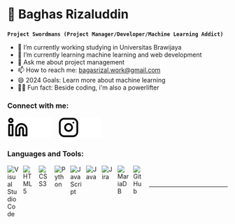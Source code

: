 # 🤖 Baghas Rizaluddin

**`Project Swordmans (Project Manager/Developer/Machine Learning Addict)`**

- 🔭 I’m currently working studying in Universitas Brawijaya
- 🌱 I’m currently learning machine learning and web development
- 💬 Ask me about project management
- 📫 How to reach me: bagasrizal.work@gmail.com
- 😄 2024 Goals: Learn more about machine learning
- 🏋️‍♂️ Fun fact: Beside coding, i'm also a powerlifter

### Connect with me:

[![website](./img/linkedin-light.svg)](https://www.linkedin.com/in/baghas-rizaluddin-051049243#gh-light-mode-only)
[![website](./img/linkedin-dark.svg)](https://www.linkedin.com/in/baghas-rizaluddin-051049243#gh-dark-mode-only)
&nbsp;&nbsp;
[![website](./img/instagram-light.svg)](https://www.instagram.com/bagasdrizal?igsh=MW03OTEyeXllbXF5bg==#gh-light-mode-only)
[![website](./img/instagram-dark.svg)](https://www.instagram.com/bagasdrizal?igsh=MW03OTEyeXllbXF5bg==#gh-dark-mode-only)

### Languages and Tools:

<img align="left" alt="Visual Studio Code" width="26px" src="https://cdn.jsdelivr.net/gh/devicons/devicon/icons/vscode/vscode-original.svg" style="padding-right:10px;" />
<img align="left" alt="HTML5" width="26px" src="https://cdn.jsdelivr.net/gh/devicons/devicon/icons/html5/html5-original.svg" style="padding-right:10px;" />
<img align="left" alt="CSS3" width="26px" src="https://cdn.jsdelivr.net/gh/devicons/devicon/icons/css3/css3-original.svg" style="padding-right:10px;" />
<img align="left" alt="Python" width="26px" src="https://cdn.jsdelivr.net/gh/devicons/devicon@latest/icons/python/python-original.svg" style="padding-right:10px;" />
<img align="left" alt="JavaScript" width="26px" src="https://cdn.jsdelivr.net/gh/devicons/devicon/icons/javascript/javascript-original.svg" style="padding-right:10px;" />
<img align="left" alt="Java" width="26px" src="https://cdn.jsdelivr.net/gh/devicons/devicon@latest/icons/java/java-original.svg" style="padding-right:10px;" />
<img align="left" alt="Jira" width="26px" src="https://cdn.jsdelivr.net/gh/devicons/devicon@latest/icons/jira/jira-original.svg" style="padding-right:10px;" />
<img align="left" alt="MariaDB" width="26px" src="https://cdn.jsdelivr.net/gh/devicons/devicon@latest/icons/mariadb/mariadb-original-wordmark.svg" style="padding-right:10px;" />
<img align="left" alt="GitHub" width="26px" src="https://user-images.githubusercontent.com/3369400/139447912-e0f43f33-6d9f-45f8-be46-2df5bbc91289.png" style="padding-right:10px;"/>

<br/>
<br/>

---
